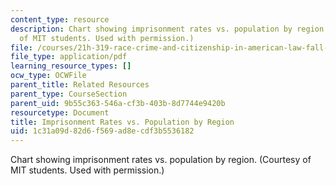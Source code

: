 ```yaml
---
content_type: resource
description: Chart showing imprisonment rates vs. population by region. (Courtesy
  of MIT students. Used with permission.)
file: /courses/21h-319-race-crime-and-citizenship-in-american-law-fall-2014/1c31a09d82d6f569ad8ecdf3b5536182_MIT21H_319F14_PrisonState.pdf
file_type: application/pdf
learning_resource_types: []
ocw_type: OCWFile
parent_title: Related Resources
parent_type: CourseSection
parent_uid: 9b55c363-546a-cf3b-403b-8d7744e9420b
resourcetype: Document
title: Imprisonment Rates vs. Population by Region
uid: 1c31a09d-82d6-f569-ad8e-cdf3b5536182
---
```

Chart showing imprisonment rates vs. population by region. (Courtesy of MIT students. Used with permission.)

